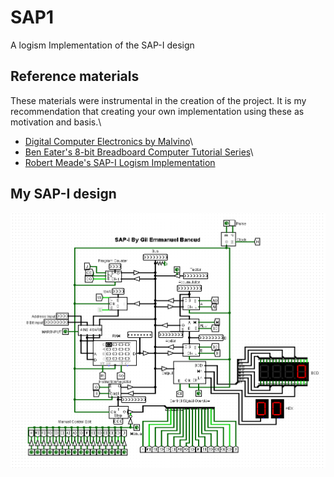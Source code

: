 # SAP1
A logism Implementation of the SAP-I design

## Reference materials
These materials were instrumental in the creation of the project. It is my recommendation that creating your own implementation using these as motivation and basis.\
* [Digital Computer Electronics by Malvino](https://www.amazon.com/Digital-computer-electronics-Albert-Malvino/dp/0070398615)\
* [Ben Eater's 8-bit Breadboard Computer Tutorial Series](https://eater.net/8bit/)\
* [Robert Meade's SAP-I Logism Implementation](https://github.com/MeadeRobert/sap1)

## My SAP-I design
![SAP-I preview](Images/sap1.PNG)
